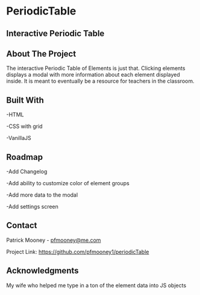 # PeriodicTable

## Interactive Periodic Table



## About The Project

The interactive Periodic Table of Elements is just that. Clicking elements displays a modal with more information about each element displayed inside. It is meant to eventually be a resource for teachers in the classroom.



## Built With

-HTML

-CSS with grid

-VanillaJS



## Roadmap

-Add Changelog

-Add ability to customize color of element groups

-Add more data to the modal

-Add settings screen



## Contact

Patrick Mooney - pfmooney@me.com

Project Link: https://github.com/pfmooney1/periodicTable



## Acknowledgments

My wife who helped me type in a ton of the element data into JS objects

